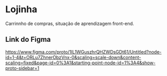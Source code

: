 # Lojinha
Carrinnho de compras, situação de aprendizagem front-end.

## Link do Figma
https://www.figma.com/proto/1IL1WGuszhrQHZWDsGDt61/Untitled?node-id=1-4&t=ORLu7ZhnerObzVnx-0&scaling=scale-down&content-scaling=fixed&page-id=0%3A1&starting-point-node-id=1%3A4&show-proto-sidebar=1